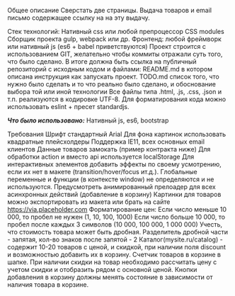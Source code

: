 Общее описание
Сверстать две страницы. Выдача товаров и email письмо содержащее ссылку на на эту выдачу.

Стек технологий:
Нативный css или любой препроцессор
CSS modules
Сборщик проекта gulp, webpack или др.
Фронтенд: любой фреймворк или нативный js (es6 + babel приветствуются)
Проект строится с использованием GIT, желательно чтобы коммиты отражали суть того, что было сделано. В итоге должна быть ссылка на публичный репозиторий с исходным кодом и файлами:
README.md в котором описана инструкция как запускать проект.
TODO.md список того, что нужно было сделать и то что реально было сделано, и обоснование выбора той или иной технологии
Все файлы типа .html, .js, .css, .json и т.п. реализуются в кодировке UTF-8.
Для форматирования кода можно использовать eslint + пресет standardjs.

***Что было использовано:***
Нативный js, es6, bootstrap

Требования
Шрифт стандартный Arial
Для фона картинок использовать квадратные плейсхолдеры 
Поддержка IE11, всех основных email клиентов
Данные товаров замокать (пример контракта ниже)
Для обработки action и вместо api используется localStorage
Для интерактивных элементов добавить эффекты по своему усмотрению, если их нет в макете (transition/hover/focus ит.д.).
Глобальные переменные и функции (в контексте window) не определяются и не используются.
Предусмотреть анимированный прелоадер для всех асинхронных действий (добавление в корзину)
Картинки для товаров можно экспортировать из макета или брать на сайте https://via.placeholder.com
Форматирование цен:
Если число меньше 10 000, то пробел не нужен (1, 10, 100, 1000)
Если число больше 10 000, то пробел после каждых 3 символов (10 000, 100 000, 1 000 000)
Учесть, что стоимость товара может быть дробная. Разделитель дробной части - запятая, кол-во знаков после запятой - 2
Каталог(mysite.ru/catalog) - содержит 10-20 товаров с ценой, и скидкой, при наличии поля discount и возможностью добавить их в корзину. Счетчик товаров в корзине в шапке.
При наличии скидки на товар необходимо рассчитать цену с учетом скидки и отобразить рядом с основной ценой.
Кнопки добавления в корзину должны менять состояние в зависимости от наличия  товара в корзине.
